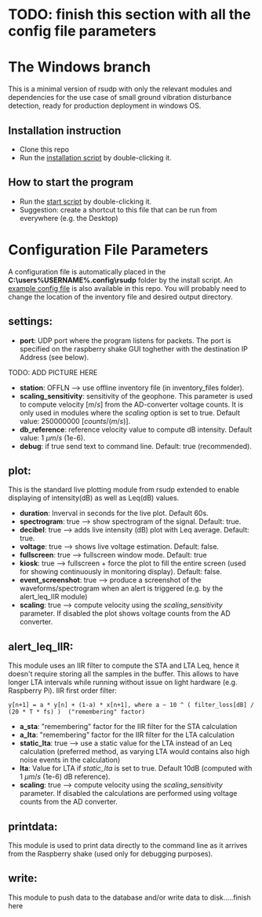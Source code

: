 # TODO: finish this section with all the config file parameters

# The Windows branch
This is a minimal version of rsudp with only the relevant modules and dependencies for the use case of small ground vibration disturbance detection, ready for production deployment in windows OS.

## Installation instruction
- Clone this repo
- Run the [installation script](win-install-rsudp.bat) by double-clicking it.


## How to start the program
- Run the [start script](win-start-rsudp.bat) by double-clicking it.
- Suggestion: create a shortcut to this file that can be run from everywhere (e.g. the Desktop)


# Configuration File Parameters
A configuration file is automatically placed in the **C:\users\%USERNAME%\.config\rsudp** folder by the install script. An [example config file](config_file_sample.json) is also available in this repo. You will probably need to change the location of the inventory file and desired output directory.

## settings:
- **port**: UDP port where the program listens for packets. The port is specified on the raspberry shake GUI toghether with the destination IP Address (see below).

 TODO: ADD PICTURE HERE

- **station**: OFFLN  --> use offline inventory file (in inventory_files folder).
- **scaling_sensitivity**: sensitivity of the geophone. This parameter is used to compute velocity [$m/s$] from the AD-converter voltage counts. It is only used in modules where the *scaling* option is set to true. Default value: 250000000 [$counts/(m/s)$].
- **db_reference**: reference velocity value to compute dB intensity. Default value: 1 $\mu m/s$ (1e-6).
- **debug**: if true send text to command line. Default: true (recommended).

## plot:
This is the standard live plotting module from rsudp extended to enable displaying of intensity(dB) as well as Leq(dB) values.

- **duration**: Inverval in seconds for the live plot. Default 60s.
- **spectrogram**: true --> show spectrogram of the signal. Default: true.
- **decibel**: true --> adds live intensity (dB) plot with Leq average. Default: true.
- **voltage**: true --> shows live voltage estimation. Default: false.
- **fullscreen**: true --> fullscreen window mode. Default: true
- **kiosk**: true --> fullscreen + force the plot to fill the entire screen (used for showing continuously in monitoring display). Default: false.
- **event_screenshot**: true --> produce a screenshot of the waveforms/spectrogram when an alert is triggered (e.g. by the alert_leq_IIR module)
- **scaling**: true --> compute velocity using the *scaling_sensitivity* parameter. If disabled the plot shows voltage counts from the AD converter.

## alert_leq_IIR:
This module uses an IIR filter to compute the STA and LTA Leq, hence it doesn't require storing all the samples in the buffer. This allows to have longer LTA intervals while running without issue on light hardware (e.g. Raspberry Pi). 
IIR first order filter:

    y[n+1] = a * y[n] + (1-a) * x[n+1], where a ~ 10 ^ ( filter_loss[dB] / (20 * T * fs) )  ("remembering" factor)

- **a_sta**: "remembering" factor for the IIR filter for the STA calculation
- **a_lta**: "remembering" factor for the IIR filter for the LTA calculation
- **static_lta**: true --> use a static value for the LTA instead of an Leq calculation (preferred method, as varying LTA would contains also high noise events in the calculation)
- **lta**: Value for LTA if *static_lta* is set to true. Default 10dB (computed with 1 $\mu m/s$ (1e-6) dB reference).
- **scaling**: true --> compute velocity using the *scaling_sensitivity* parameter. If disabled the calculations are performed using voltage counts from the AD converter.

## printdata:
This module is used to print data directly to the command line as it arrives from the Raspberry shake (used only for debugging purposes).

## write:
This module to push data to the database and/or write data to disk.....finish here



